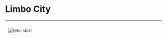 
<style>
  #img-header{
    width: 100%; height: auto; padding: 10px; overflow: hidden;
  }
  #img-header img{
    width: auto; height: auto; min-width: 100%;
  }
</style>
<h1>Limbo City</h1>
<hr/>
<div id="img-header"><img src="https://s-media-cache-ak0.pinimg.com/736x/09/95/ee/0995eeff6fcdfd901d99313176168935.jpg" alt="lets-start"/></div>